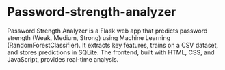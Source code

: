 # Password-strength-analyzer
Password Strength Analyzer is a Flask web app that predicts password strength (Weak, Medium, Strong) using Machine Learning (RandomForestClassifier). It extracts key features, trains on a CSV dataset, and stores predictions in SQLite. The frontend, built with HTML, CSS, and JavaScript, provides real-time analysis. 
